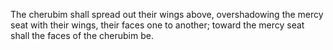 The cherubim shall spread out their wings above, overshadowing the mercy seat with their wings, their faces one to another; toward the mercy seat shall the faces of the cherubim be.

